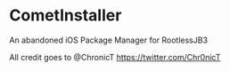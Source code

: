 # CometInstaller

An abandoned iOS Package Manager for RootlessJB3 

All credit goes to @ChronicT https://twitter.com/Chr0nicT
